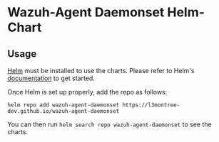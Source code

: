 # Wazuh-Agent Daemonset Helm-Chart

## Usage

[Helm](https://helm.sh) must be installed to use the charts.
Please refer to Helm's [documentation](https://helm.sh/docs/) to get started.

Once Helm is set up properly, add the repo as follows:

```console
helm repo add wazuh-agent-daemonset https://l3montree-dev.github.io/wazuh-agent-daemonset
```

You can then run `helm search repo wazuh-agent-daemonset` to see the charts.
